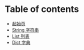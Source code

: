# Table of contents

* [起始页](README.md)
* [String 字符串](string-zi-fu-chuan.md)
* [List 列表](list-lie-biao.md)
* [Dict 字典](dict-zi-dian.md)

